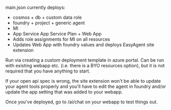 main.json currently deploys:
- cosmos + db + custom data role
- foundry + project + generic agent
- MI
- App Service App Service Plan + Web App
- Adds role assignments for MI on all resources
- Updates Web App with foundry values and deploys EasyAgent site extension

Run via creating a custom deployment template in azure portal. Can be run with existing webapp etc. (i.e. there is a BYO resources option), but it is not required that you have anything to start. 

If your open api spec is wrong, the site extension won't be able to update your agent tools properly and you'll have to edit the agent in foundry and/or update the app setting that was added to your webapp. 

Once you've deployed, go to /ai/chat on your webapp to test things out.
